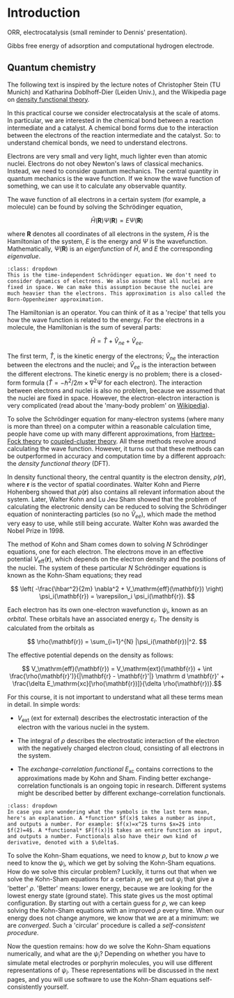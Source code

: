 # Introduction


ORR, electrocatalysis (small reminder to Dennis' presentation).

Gibbs free energy of adsorption and computational hydrogen electrode.



## Quantum chemistry

The following text is inspired by the lecture notes of Christopher Stein (TU Munich) and Katharina Doblhoff-Dier (Leiden Univ.), and the Wikipedia page on [density functional theory](https://en.wikipedia.org/wiki/Density_functional_theory). 

In this practical course we consider electrocatalysis at the scale of atoms. In particular, we are interested in the chemical bond between a reaction intermediate and a catalyst. A chemical bond forms due to the interaction between the electrons of the reaction intermediate and the catalyst. So: to understand chemical bonds, we need to understand electrons.

Electrons are very small and very light, much lighter even than atomic nuclei. Electrons do not obey Newton's laws of classical mechanics. Instead, we need to consider quantum mechanics. The central quantity in quantum mechanics is the wave function. If we know the wave function of something, we can use it to calculate any observable quantity.

The wave function of all electrons in a certain system (for example, a molecule) can be found by solving the Schrödinger equation,

$$ \hat{H}(\mathbf{R}) \Psi(\mathbf{R}) = E \Psi(\mathbf{R}) $$

where $\mathbf{R}$ denotes all coordinates of all electrons in the system, $\hat{H}$ is the Hamiltonian of the system, $E$ is the energy and $\Psi$ is the wavefunction. Mathematically, $\Psi(\mathbf{R})$ is an *eigenfunction* of $\hat{H}$, and $E$ the corresponding *eigenvalue*. 

```{note} 
:class: dropdown
This is the time-independent Schrödinger equation. We don't need to consider dynamics of electrons. We also assume that all nuclei are fixed in space. We can make this assumption because the nuclei are much heavier than the electrons. This approximation is also called the Born-Oppenheimer approximation.
```

The Hamiltonian is an operator. You can think of it as a 'recipe' that tells you how the wave function is related to the energy. For the electrons in a molecule, the Hamiltonian is the sum of several parts:

$$ \hat{H} = \hat{T} + \hat{V}_{ne} + \hat{V}_{ee}.$$

The first term, $\hat{T}$, is the kinetic energy of the electrons; $\hat{V}_{ne}$ the interaction between the electrons and the nuclei; and $\hat{V}_{ee}$ is the interaction between the different electrons. The kinetic energy is no problem; there is a closed-form formula ($\hat{T} = -\hbar^2/2m \times  \nabla^2 \Psi$ for each electron). The interaction between electrons and nuclei is also no problem, because we assumed that the nuclei are fixed in space. However, the electron-electron interaction is very complicated (read about the 'many-body problem' on [Wikipedia](https://en.wikipedia.org/wiki/Many-body_problem)). 

To solve the Schrödinger equation for many-electron systems (where many is more than three) on a computer within a reasonable calculation time, people have come up with many different approximations, from [Hartree-Fock theory](https://en.wikipedia.org/wiki/Hartree%E2%80%93Fock_method) to [coupled-cluster theory](https://en.wikipedia.org/wiki/Coupled_cluster). All these methods revolve around calculating the wave function. However, it turns out that these methods can be outperformed in accuracy and computation time by a different approach: the *density functional theory* (DFT). 

In density functional theory, the central quantity is the electron density, $\rho(\mathbf{r})$, where $\mathbf{r}$ is the vector of spatial coordinates. Walter Kohn and Pierre Hohenberg showed that $\rho(\mathbf{r})$ also contains all relevant information about the system. Later, Walter Kohn and Lu Jeu Sham showed that the problem of calculating the electronic density can be reduced to solving the Schrödinger equation of noninteracting particles (so no $\hat{V}_{ee}$), which made the method very easy to use, while still being accurate. Walter Kohn was awarded the Nobel Prize in 1998. 

The method of Kohn and Sham comes down to solving $N$ Schrödinger equations, one for each electron. The electrons move in an effective potential $V_\mathrm{eff}(\mathbf{r})$, which depends on the electron density and the positions of the nuclei. The system of these particular $N$ Schrödinger equations is known as the Kohn-Sham equations; they read

$$ \left( -\frac{\hbar^2}{2m} \nabla^2 + V_\mathrm{eff}(\mathbf{r}) \right) \psi_i(\mathbf{r}) = \varepsilon_i \psi_i(\mathbf{r}). $$

Each electron has its own one-electron wavefunction $\psi_i$, known as an *orbital*. These orbitals have an associated energy $\varepsilon_i$. The density is calculated from the orbitals as

$$ \rho(\mathbf{r}) = \sum_{i=1}^{N} |\psi_i(\mathbf{r})|^2. $$

The effective potential depends on the density as follows:

$$ V_\mathrm{eff}(\mathbf{r}) = V_\mathrm{ext}(\mathbf{r}) + \int \frac{\rho(\mathbf{r}')}{|\mathbf{r} - \mathbf{r}'|} \mathrm d \mathbf{r}' + \frac{\delta E_\mathrm{xc}[\rho(\mathbf{r})]}{\delta \rho(\mathbf{r})}.$$

For this course, it is not important to understand what all these terms mean in detail. In simple words:

* $V_\mathrm{ext}$ (ext for external) describes the electrostatic interaction of the electron with the various nuclei in the system. 

* The integral of $\rho$ describes the electrostatic interaction of the electron with the negatively charged electron cloud, consisting of all electrons in the system. 

* The *exchange-correlation functional* $E_\mathrm{xc}$ contains corrections to the approximations made by Kohn and Sham. Finding better exchange-correlation functionals is an ongoing topic in research. Different systems might be described better by different exchange-correlation functionals.

```{note} 
:class: dropdown
In case you are wondering what the symbols in the last term mean, here's an explanation. A *function* $f(x)$ takes a number as input, and outputs a number. For example: $f(x)=x^2$ turns $x=2$ into $f(2)=4$. A *functional* $F[f(x)]$ takes an entire function as input, and outputs a number. Functionals also have their own kind of derivative, denoted with a $\delta$. 
```

To solve the Kohn-Sham equations, we need to know $\rho$, but to know $\rho$ we need to know the $\psi_i$, which we get by solving the Kohn-Sham equations. How do we solve this circular problem? Luckily, it turns out that when we solve the Kohn-Sham equations for a certain $\rho$, we get out $\psi_i$ that give a 'better' $\rho$. 'Better' means: lower energy, because we are looking for the lowest energy state (ground state). This state gives us the most optimal configuration. By starting out with a certain guess for $\rho$, we can keep solving the Kohn-Sham equations with an improved $\rho$ every time. When our energy does not change anymore, we know that we are at a minimum: we are *converged*. Such a 'circular' procedure is called a *self-consistent procedure*. 

Now the question remains: how do we solve the Kohn-Sham equations numerically, and what are the $\psi_i$? Depending on whether you have to simulate metal electrodes or porphyrin molecules, you will use different representations of $\psi_i$. These representations will be discussed in the next pages, and you will use software to use the Kohn-Sham equations self-consistently yourself.